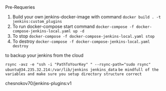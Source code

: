 Pre-Requeries
1. Build your own jenkins-docker-image with command
```docker build . -t jenkins:custom_plugins```
2. To run
     docker-compose start command
```docker-compose -f docker-compose-jenkins-local.yaml up -d```
3. To stop 
```docker-compose -f docker-compose-jenkins-local.yaml stop``` 
4. To destroy
```docker-compose -f docker-compose-jenkins-local.yaml destroy```

to backup your jenkins from the cloud

```rsync -avz -e "ssh -i "PathToYourKey" " --rsync-path="sudo rsync" ubuntu@34.235.32.214:/var/lib/jenkins jenkins_data```
```be mindfull of the variables and make sure you setup directory structure correct```

chesnokov70/jenkins-plugins:v1